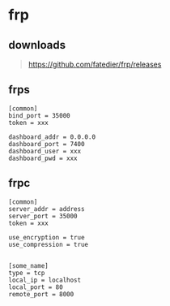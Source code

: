 
# frp

## downloads
> https://github.com/fatedier/frp/releases

## frps
```shell
[common]
bind_port = 35000
token = xxx

dashboard_addr = 0.0.0.0
dashboard_port = 7400
dashboard_user = xxx
dashboard_pwd = xxx
```

## frpc
```shell
[common]
server_addr = address
server_port = 35000
token = xxx

use_encryption = true
use_compression = true


[some_name]
type = tcp
local_ip = localhost
local_port = 80
remote_port = 8000
```
